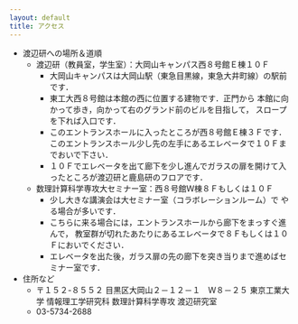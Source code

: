 ```yaml
---
layout: default
title: アクセス
---
```

* 渡辺研への場所＆道順
  * 渡辺研（教員室，学生室）：大岡山キャンパス西８号館Ｅ棟１０Ｆ
    * 大岡山キャンパスは大岡山駅（東急目黒線，東急大井町線）の駅前です．
    * 東工大西８号館は本館の西に位置する建物です．正門から 本館に向かって歩き，向かって右のグランド前のビルを目指して， スロープを下れば入口です．
    * このエントランスホールに入ったところが西８号館Ｅ棟３Ｆです． このエントランスホール少し先の左手にあるエレベータで１０Ｆまでおいで下さい．
    * １０Ｆでエレベータを出て廊下を少し進んでガラスの扉を開けて入ったところが渡辺研と鹿島研のフロアです．
  * 数理計算科学専攻大セミナー室：西８号館Ｗ棟８Ｆもしくは１０Ｆ
    * 少し大きな講演会は大セミナー室（コラボレーションルーム）で やる場合が多いです．
    * こちらに来る場合には，エントランスホールから廊下をまっすぐ進んで， 教室群が切れたあたりにあるエレベータで８Ｆもしくは１０Ｆにおいでください．
    * エレベータを出た後，ガラス扉の先の廊下を突き当りまで進めばセミナー室です．
* 住所など
  * 〒１５２-８５５２
    目黒区大岡山２－１２－１　Ｗ８－２５
    東京工業大学 情報理工学研究科 数理計算科学専攻 渡辺研究室
  * 03-5734-2688
